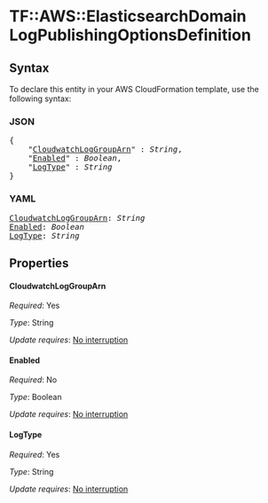 # TF::AWS::ElasticsearchDomain LogPublishingOptionsDefinition

## Syntax

To declare this entity in your AWS CloudFormation template, use the following syntax:

### JSON

<pre>
{
    "<a href="#cloudwatchloggrouparn" title="CloudwatchLogGroupArn">CloudwatchLogGroupArn</a>" : <i>String</i>,
    "<a href="#enabled" title="Enabled">Enabled</a>" : <i>Boolean</i>,
    "<a href="#logtype" title="LogType">LogType</a>" : <i>String</i>
}
</pre>

### YAML

<pre>
<a href="#cloudwatchloggrouparn" title="CloudwatchLogGroupArn">CloudwatchLogGroupArn</a>: <i>String</i>
<a href="#enabled" title="Enabled">Enabled</a>: <i>Boolean</i>
<a href="#logtype" title="LogType">LogType</a>: <i>String</i>
</pre>

## Properties

#### CloudwatchLogGroupArn

_Required_: Yes

_Type_: String

_Update requires_: [No interruption](https://docs.aws.amazon.com/AWSCloudFormation/latest/UserGuide/using-cfn-updating-stacks-update-behaviors.html#update-no-interrupt)

#### Enabled

_Required_: No

_Type_: Boolean

_Update requires_: [No interruption](https://docs.aws.amazon.com/AWSCloudFormation/latest/UserGuide/using-cfn-updating-stacks-update-behaviors.html#update-no-interrupt)

#### LogType

_Required_: Yes

_Type_: String

_Update requires_: [No interruption](https://docs.aws.amazon.com/AWSCloudFormation/latest/UserGuide/using-cfn-updating-stacks-update-behaviors.html#update-no-interrupt)

